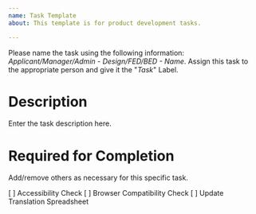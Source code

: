 ```yaml
---
name: Task Template
about: This template is for product development tasks.

---
```


Please name the task using the following information: *Applicant/Manager/Admin - Design/FED/BED - Name*. Assign this task to the appropriate person and give it the "*Task*" Label.

# Description

Enter the task description here.

# Required for Completion

Add/remove others as necessary for this specific task.

[ ] Accessibility Check
[ ] Browser Compatibility Check
[ ] Update Translation Spreadsheet
